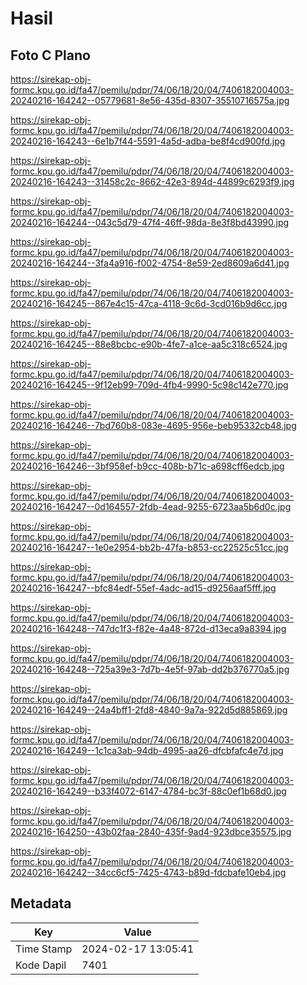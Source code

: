 # Hasil

## Foto C Plano

https://sirekap-obj-formc.kpu.go.id/fa47/pemilu/pdpr/74/06/18/20/04/7406182004003-20240216-164242--05779681-8e56-435d-8307-35510716575a.jpg

https://sirekap-obj-formc.kpu.go.id/fa47/pemilu/pdpr/74/06/18/20/04/7406182004003-20240216-164243--6e1b7f44-5591-4a5d-adba-be8f4cd900fd.jpg

https://sirekap-obj-formc.kpu.go.id/fa47/pemilu/pdpr/74/06/18/20/04/7406182004003-20240216-164243--31458c2c-8662-42e3-894d-44899c6293f9.jpg

https://sirekap-obj-formc.kpu.go.id/fa47/pemilu/pdpr/74/06/18/20/04/7406182004003-20240216-164244--043c5d79-47f4-46ff-98da-8e3f8bd43990.jpg

https://sirekap-obj-formc.kpu.go.id/fa47/pemilu/pdpr/74/06/18/20/04/7406182004003-20240216-164244--3fa4a916-f002-4754-8e59-2ed8609a6d41.jpg

https://sirekap-obj-formc.kpu.go.id/fa47/pemilu/pdpr/74/06/18/20/04/7406182004003-20240216-164245--867e4c15-47ca-4118-9c6d-3cd016b9d6cc.jpg

https://sirekap-obj-formc.kpu.go.id/fa47/pemilu/pdpr/74/06/18/20/04/7406182004003-20240216-164245--88e8bcbc-e90b-4fe7-a1ce-aa5c318c6524.jpg

https://sirekap-obj-formc.kpu.go.id/fa47/pemilu/pdpr/74/06/18/20/04/7406182004003-20240216-164245--9f12eb99-709d-4fb4-9990-5c98c142e770.jpg

https://sirekap-obj-formc.kpu.go.id/fa47/pemilu/pdpr/74/06/18/20/04/7406182004003-20240216-164246--7bd760b8-083e-4695-956e-beb95332cb48.jpg

https://sirekap-obj-formc.kpu.go.id/fa47/pemilu/pdpr/74/06/18/20/04/7406182004003-20240216-164246--3bf958ef-b9cc-408b-b71c-a698cff6edcb.jpg

https://sirekap-obj-formc.kpu.go.id/fa47/pemilu/pdpr/74/06/18/20/04/7406182004003-20240216-164247--0d164557-2fdb-4ead-9255-6723aa5b6d0c.jpg

https://sirekap-obj-formc.kpu.go.id/fa47/pemilu/pdpr/74/06/18/20/04/7406182004003-20240216-164247--1e0e2954-bb2b-47fa-b853-cc22525c51cc.jpg

https://sirekap-obj-formc.kpu.go.id/fa47/pemilu/pdpr/74/06/18/20/04/7406182004003-20240216-164247--bfc84edf-55ef-4adc-ad15-d9256aaf5fff.jpg

https://sirekap-obj-formc.kpu.go.id/fa47/pemilu/pdpr/74/06/18/20/04/7406182004003-20240216-164248--747dc1f3-f82e-4a48-872d-d13eca9a8394.jpg

https://sirekap-obj-formc.kpu.go.id/fa47/pemilu/pdpr/74/06/18/20/04/7406182004003-20240216-164248--725a39e3-7d7b-4e5f-97ab-dd2b376770a5.jpg

https://sirekap-obj-formc.kpu.go.id/fa47/pemilu/pdpr/74/06/18/20/04/7406182004003-20240216-164249--24a4bff1-2fd8-4840-9a7a-922d5d885869.jpg

https://sirekap-obj-formc.kpu.go.id/fa47/pemilu/pdpr/74/06/18/20/04/7406182004003-20240216-164249--1c1ca3ab-94db-4995-aa26-dfcbfafc4e7d.jpg

https://sirekap-obj-formc.kpu.go.id/fa47/pemilu/pdpr/74/06/18/20/04/7406182004003-20240216-164249--b33f4072-6147-4784-bc3f-88c0ef1b68d0.jpg

https://sirekap-obj-formc.kpu.go.id/fa47/pemilu/pdpr/74/06/18/20/04/7406182004003-20240216-164250--43b02faa-2840-435f-9ad4-923dbce35575.jpg

https://sirekap-obj-formc.kpu.go.id/fa47/pemilu/pdpr/74/06/18/20/04/7406182004003-20240216-164242--34cc6cf5-7425-4743-b89d-fdcbafe10eb4.jpg


## Metadata

| Key        | Value               |
| ---------- | ------------------- |
| Time Stamp | 2024-02-17 13:05:41 |
| Kode Dapil | 7401                |




